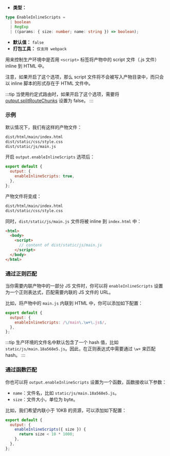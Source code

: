 - **类型：**

```ts
type EnableInlineScripts =
  | boolean
  | RegExp
  | ((params: { size: number; name: string }) => boolean);
```

- **默认值：** `false`
- **打包工具：** `仅支持 webpack`

用来控制生产环境中是否用 `<script>` 标签将产物中的 script 文件（.js 文件）inline 到 HTML 中。

注意，如果开启了这个选项，那么 script 文件将不会被写入产物目录中，而只会以 inline 脚本的形式存在于 HTML 文件中。

:::tip
当使用约定式路由时，如果开启了这个选项，需要将 [output.splitRouteChunks](https://modernjs.dev/configure/app/output/splitRouteChunks.html) 设置为 false。
:::

### 示例

默认情况下，我们有这样的产物文件：

```bash
dist/html/main/index.html
dist/static/css/style.css
dist/static/js/main.js
```

开启 `output.enableInlineScripts` 选项后：

```js
export default {
  output: {
    enableInlineScripts: true,
  },
};
```

产物文件将变成：

```bash
dist/html/main/index.html
dist/static/css/style.css
```

同时，`dist/static/js/main.js` 文件将被 inline 到 `index.html` 中：

```html
<html>
  <body>
    <script>
      // content of dist/static/js/main.js
    </script>
  </body>
</html>
```

### 通过正则匹配

当你需要内联产物中的一部分 JS 文件时，你可以将 `enableInlineScripts` 设置为一个正则表达式，匹配需要内联的 JS 文件的 URL。

比如，将产物中的 `main.js` 内联到 HTML 中，你可以添加如下配置：

```js
export default {
  output: {
    enableInlineScripts: /\/main\.\w+\.js$/,
  },
};
```

:::tip
生产环境的文件名中默认包含了一个 hash 值，比如 `static/js/main.18a568e5.js`。因此，在正则表达式中需要通过 `\w+` 来匹配 hash。
:::

### 通过函数匹配

你也可以将 `output.enableInlineScripts` 设置为一个函数，函数接收以下参数：

- `name`：文件名，比如 `static/js/main.18a568e5.js`。
- `size`：文件大小，单位为 byte。

比如，我们希望内联小于 10KB 的资源，可以添加如下配置：

```js
export default {
  output: {
    enableInlineScripts({ size }) {
      return size < 10 * 1000;
    },
  },
};
```
